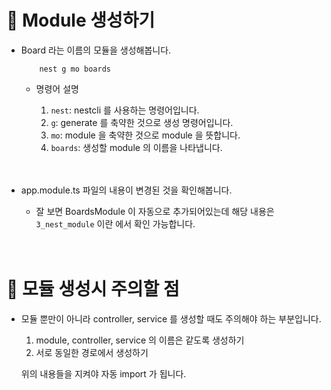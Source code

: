 # 🔔 Module 생성하기

- Board 라는 이름의 모듈을 생성해봅니다.
    ```
        nest g mo boards
    ```

    - 명령어 설명

        1. `nest`: nestcli 를 사용하는 명령어입니다.
        2. `g`: generate 를 축약한 것으로 생성 명령어입니다.
        3. `mo`: module 을 축약한 것으로 module 을 뜻합니다.
        4. `boards`: 생성할 module 의 이름을 나타냅니다.<br/><br/><br/>

- app.module.ts 파일의 내용이 변경된 것을 확인해봅니다.
    - 잘 보면 BoardsModule 이 자동으로 추가되어있는데 해당 내용은 `3_nest_module` 이란 에서 확인 가능합니다. 
<br/><br/><br/>

# 📢 모듈 생성시 주의할 점

- 모듈 뿐만이 아니라 controller, service 를 생성할 때도 주의해야 하는 부분입니다.

    1. module, controller, service 의 이름은 같도록 생성하기
    2. 서로 동일한 경로에서 생성하기

    위의 내용들을 지켜야 자동 import 가 됩니다. 